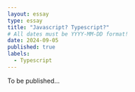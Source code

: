 ```yaml
---
layout: essay
type: essay
title: "Javascript? Typescript?"
# All dates must be YYYY-MM-DD format!
date: 2024-09-05
published: true
labels:
  - Typescript
---
```


To be published...